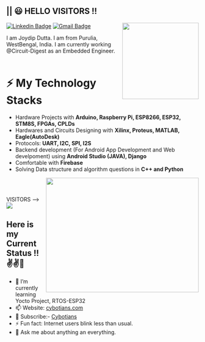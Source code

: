 <h2>|| 😃 HELLO VISITORS !!</h2>

<img align='right' src='https://user-images.githubusercontent.com/5713670/87202985-820dcb80-c2b6-11ea-9f56-7ec461c497c3.gif' width='200"'>


  [![Linkedin Badge](https://img.shields.io/badge/-JoydipDutta-blue?style=flat-square&logo=Linkedin&logoColor=white&link=https://www.linkedin.com/in/joydip-dutta-jd-b1878816b)](https://www.linkedin.com/in/joydip-dutta-b1878816b) [![Gmail Badge](https://img.shields.io/badge/-joydip8764896142dutta@gmail.com-c14438?style=flat-square&logo=Gmail&logoColor=white&link=mailto:joydip8764896142dutta@gmail.com)](mailto:joydip8764896142dutta@gmail.com)

I am Joydip Dutta. I am from Purulia, WestBengal, India. I am currently working @Circuit-Digest as an Embedded Engineer.
<br></br>
<h1>⚡ My Technology Stacks </h1>

- Hardware Projects with **Arduino, Raspberry Pi, ESP8266, ESP32, STM8S, FPGAs, CPLDs**
- Hardwares and Circuits Designing with **Xilinx, Proteus, MATLAB, Eagle(AutoDesk)**
- Protocols: **UART, I2C, SPI, I2S**
- Backend development (For Android App Development and Web develpoment) using **Android Studio (JAVA), Django**
- Comfortable with **Firebase**
- Solving Data structure and algorithm questions in **C++ and Python**
<img align='right' src="https://cloud.githubusercontent.com/assets/5016978/6471628/886430f8-c1a1-11e4-99e9-883837dba86f.gif" width='400' height='300'>
<br></br>

VISITORS --> ![](https://komarev.com/ghpvc/?username=joydipdutta001&color=red)

## Here is my Current Status !! ✌✌👀
- 🌱 I’m currently learning Yocto Project, RTOS-ESP32
- 📫 Website: [cybotians.com](https://cybotians.com)
- 🔔 Subscribe:- [Cybotians](https://www.youtube.com/channel/UCKNtMU9M559bmXxKoT6YeJw)
- ⚡ Fun fact: Internet users blink less than usual.
- 💬 Ask me about anything an everything.



